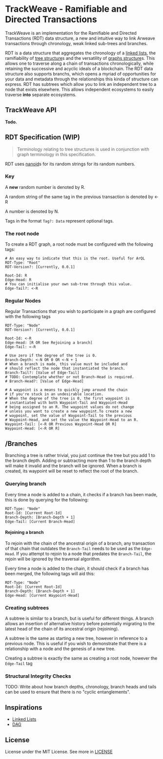 # TrackWeave - Ramifiable and Directed Transactions

TrackWeave is an implementation for the Ramifiable and Directed Transactions (RDT) data structure,
a new and intuitive way to link Arweave transactions through chronology, weak linked sub-trees and branches.

RDT is a data structure that aggregates the chronology of a [linked lists](https://en.wikipedia.org/wiki/Linked_list),
the ramifiability of [tree structure](https://en.wikipedia.org/wiki/Tree_(data_structure))s and the versatility of
[graphs structure](https://en.wikipedia.org/wiki/Graph_(data_structure))s. This allows one to traverse along a chain
of transactions chronologically, while retaining the successive and acyclic ideals of a blockchain.
The RDT data structure also supports branchs, which opens a myriad of opportunities
for your data and metadata through the relationships this kinda of structure can express.
RDT has subtrees which allow you to link an independent tree to a node that exists elsewhere.
This allows independent ecosystems to easily traverse **into** separate ecosystems.

## TrackWeave API

__Todo.__

## RDT Specification (WIP)

> Terminology relating to tree structures is used in conjunction with graph terminology in this specification.

RDT uses [nanoid](https://github.com/ai/nanoid)s for its random strings for its random numbers.

### Key

A __new__ random number is denoted by R.

A random string of the same tag in the previous transaction is denoted by <-R

A number is denoted by N.

Tags in the format `Tag?: Data` represent optional tags.

### The root node

To create a RDT graph, a root node must be configured with the following tags:

```
# An easy way to indicate that this is the root. Useful for ArQL
RDT-Type: "Root"
RDT-Version?: [Currently, 0.0.1]

Root-Id: R
Edge-Head: R
# You can initialise your own sub-tree through this value.
Edge-Tail?: <-R
```

### Regular Nodes

Regular Transactions that you wish to participate in a graph
are configured with the following tags

```
RDT-Type: "Node"
RDT-Version?: [Currently, 0.0.1]

Root-Id: <-R
Edge-Head: [R OR See Rejoining a branch]
Edge-Tail: <-R

# Use zero if the degree of the tree is 0.
Branch-Depth: <-N OR 0 OR <-N + 1
# When a branch is made, this value must be included and
# should reflect the node that instantiated the branch.
Branch-Tail?: [Value of Edge-Tail]
# TODO: Contemplate whether or not Branch-Head is required.
# Branch-Head?: [Value of Edge-Head]

# A waypoint is a means to quickly jump around the chain
# if you're stuck in an undesirable location.
# When the degree of the tree is 0, the first waypoint is
# instantiated with both Waypoint-Tail and Waypoint-Head
# being assigned to an R. The waypoint values do not change
# unless you want to create a new waypoint.To create a new
# waypoint, set the value of Waypoint-Tail to the previous
# Waypoint-Head, and set the value the Waypoint-Head to an R.
Waypoint-Tail: [<-R OR Previous Waypoint-Head OR R]
Waypoint-Head: [<-R OR R]
```

## /Branches

Branching a tree is rather trivial, you just continue the tree but you add 1 to the branch depth.
Adding or subtracting more than 1 to the branch depth will make it invalid and the branch will be ignored.
When a branch is created, its waypoint will be reset to reflect the root of the branch.

### Querying branch

Every time a node is added to a chain, it checks if a branch has been made, this is done by querying for the following:

```
RDT-Type: "Node"
Root-Id: [Current Root-Id]
Branch-Depth: [Branch-Depth + 1]
Edge-Tail: [Current Branch-Head]
```

#### Rejoining a branch

To rejoin with the chain of the ancestral origin of a branch, any transaction of that chain that outdates the `Branch-Tail` needs to be used as
the `Edge-Head`. If you attempt to rejoin to a node that predates the `Branch-Tail`, the rejoin will be ignored by the traversal algorithm.

Every time a node is added to the chain, it should check if a branch has been merged, the following tags will aid this:

```
RDT-Type: "Node"
Root-Id: [Current Root-Id]
Branch-Depth: [Branch-Depth + 1]
Edge-Head: [Current Waypoint-Head]
```

### Creating subtrees

A subtree is similar to a branch, but is useful for different things.
A branch allows an insertion of alternative history before potentially
migrating to the latest head of the chain of its ancestral origin (rejoining).

A subtree is the same as starting a new tree, however in reference to a previous node.
This is useful if you wish to demonstrate that there is a relationship with a
node and the genesis of a new tree.

Creating a subtree is exactly the same as creating a root node, however the `Edge-Tail` tag

### Structural Integrity Checks

TODO: Write about how branch depths, chronology, branch heads and tails can be used to ensure that there is no "cyclic entanglements".

## Inspirations

 - [Linked Lists](https://en.wikipedia.org/wiki/Linked_list)
 - [DAG](https://en.wikipedia.org/wiki/Directed_acyclic_graph)

## License

License under the MIT License. See more in [LICENSE](./LICENSE)